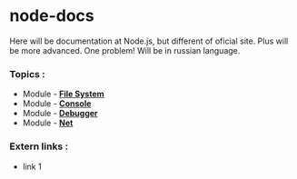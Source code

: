 # node-docs
Here will be documentation at Node.js, but different of oficial site. Plus will be more advanced. One problem! Will be in russian language.

### Topics :
* Module - **[File System](#)**
* Module - **[Console](#)**
* Module - **[Debugger](#)**
* Module - **[Net](#)**

### Extern links :
* link 1
